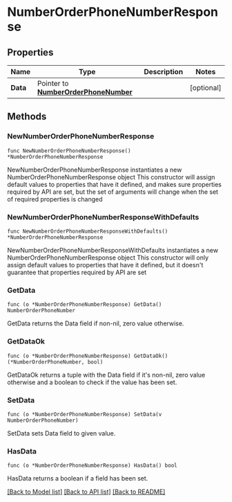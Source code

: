 # NumberOrderPhoneNumberResponse

## Properties

Name | Type | Description | Notes
------------ | ------------- | ------------- | -------------
**Data** | Pointer to [**NumberOrderPhoneNumber**](NumberOrderPhoneNumber.md) |  | [optional] 

## Methods

### NewNumberOrderPhoneNumberResponse

`func NewNumberOrderPhoneNumberResponse() *NumberOrderPhoneNumberResponse`

NewNumberOrderPhoneNumberResponse instantiates a new NumberOrderPhoneNumberResponse object
This constructor will assign default values to properties that have it defined,
and makes sure properties required by API are set, but the set of arguments
will change when the set of required properties is changed

### NewNumberOrderPhoneNumberResponseWithDefaults

`func NewNumberOrderPhoneNumberResponseWithDefaults() *NumberOrderPhoneNumberResponse`

NewNumberOrderPhoneNumberResponseWithDefaults instantiates a new NumberOrderPhoneNumberResponse object
This constructor will only assign default values to properties that have it defined,
but it doesn't guarantee that properties required by API are set

### GetData

`func (o *NumberOrderPhoneNumberResponse) GetData() NumberOrderPhoneNumber`

GetData returns the Data field if non-nil, zero value otherwise.

### GetDataOk

`func (o *NumberOrderPhoneNumberResponse) GetDataOk() (*NumberOrderPhoneNumber, bool)`

GetDataOk returns a tuple with the Data field if it's non-nil, zero value otherwise
and a boolean to check if the value has been set.

### SetData

`func (o *NumberOrderPhoneNumberResponse) SetData(v NumberOrderPhoneNumber)`

SetData sets Data field to given value.

### HasData

`func (o *NumberOrderPhoneNumberResponse) HasData() bool`

HasData returns a boolean if a field has been set.


[[Back to Model list]](../README.md#documentation-for-models) [[Back to API list]](../README.md#documentation-for-api-endpoints) [[Back to README]](../README.md)


